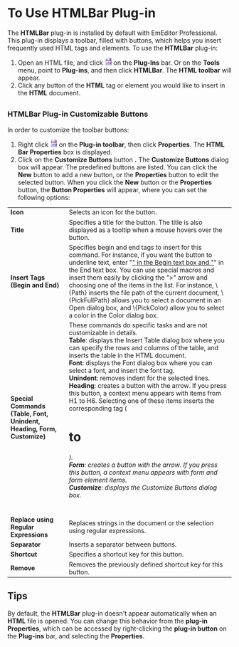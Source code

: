 # To Use HTMLBar Plug-in

The **HTMLBar** plug-in is installed by default with EmEditor Professional. This plug-in displays a toolbar, filled with buttons, which helps you insert frequently used HTML tags and elements. To use the **HTMLBar** plug-in:

1. Open an HTML file, and click ![](../../images/htmlbar.gif) on the **Plug-Ins** bar. Or on the **Tools** menu, point to **Plug-ins**, and then click **HTMLBar**. The
**HTML toolbar** will appear.
2. Click any button of the **HTML** tag or element you would like to insert in the **HTML** document.

## 

### HTMLBar Plug-in Customizable Buttons

In order to customize the toolbar buttons:

1. Right click ![](../../images/htmlbar.gif) on the **Plug-in toolbar**, then click **Properties**. The **HTML Bar Properties** box is displayed.
2. Click on the **Customize Buttons** button **.**
The **Customize Buttons** dialog box will appear. The predefined buttons are listed. You can click the **New** button to add a new button, or the **Properties** button to edit the selected button.
When you click the **New** button or the **Properties** button, the **Button Properties** will appear, where you can set the following options:

|     |     |
| --- | --- |
| **Icon** | Selects an icon for the button. |
| **Title** | Specifies a title for the button. The title is also displayed as a tooltip when a mouse hovers over the button. |
| **Insert Tags (Begin and End)** | Specifies begin and end tags to insert for this command. For instance, if you want the button to underline text, enter "<u>" in the Begin text box and "</u>" in the End text box. You can use special macros and insert them easily by clicking the ">" arrow and choosing one of the items in the list. For instance, \\{Path} inserts the file path of the current document, \\{PickFullPath} allows you to select a document in an Open dialog box, and \\{PickColor} allow you to select a color in the Color dialog box. |
| **Special Commands (Table, Font, Unindent, Heading, Form, Customize)** | These commands do specific tasks and are not customizable in details.<br>**Table**: displays the Insert Table dialog box where you can specify the rows and columns of the table, and inserts the table in the HTML document.<br>**Font**: displays the Font dialog box where you can select a font, and insert the font tag.<br>**Unindent**: removes indent for the selected lines.<br>**Heading**: creates a button with the arrow. If you press this button, a context menu appears with items from H1 to H6. Selecting one of these items inserts the corresponding tag (<h1> to <h6>).<br>**Form**: creates a button with the arrow. If you press this button, a context menu appears with form and form element items.<br>**Customize**: displays the Customize Buttons dialog box. |
| **Replace using Regular Expressions** | Replaces strings in the document or the selection using regular expressions. |
| **Separator** | Inserts a separator between buttons. |
| **Shortcut** | Specifies a shortcut key for this button. |
| **Remove** | Removes the previously defined shortcut key for this button. |

## Tips

By default, the **HTMLBar** plug-in doesn't appear automatically when an **HTML** file is opened. You can change this behavior from the **plug-in Properties**, which can be accessed by right-clicking the **plug-in button** on the **Plug-ins** bar, and selecting the
**Properties**.
